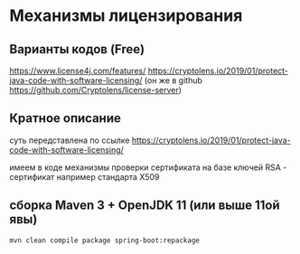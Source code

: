 #  Механизмы лицензирования


## Варианты кодов (Free)
https://www.license4j.com/features/
https://cryptolens.io/2019/01/protect-java-code-with-software-licensing/
(он же в github https://github.com/Cryptolens/license-server)


## Кратное описание

суть передставлена по ссылке
https://cryptolens.io/2019/01/protect-java-code-with-software-licensing/

имеем в коде механизмы проверки сертификата на базе ключей RSA  -  сертификат например стандарта X509

## сборка Maven 3 + OpenJDK 11 (или выше 11ой явы)
```
mvn clean compile package spring-boot:repackage 
```